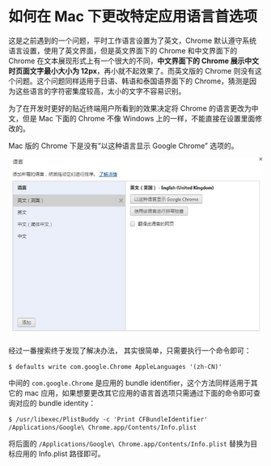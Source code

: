 # 如何在 Mac 下更改特定应用语言首选项

这是之前遇到的一个问题，平时工作语言设置为了英文，Chrome 默认遵守系统语言设置，使用了英文界面，但是英文界面下的 Chrome 和中文界面下的 Chrome 在文本展现形式上有一个很大的不同，**中文界面下的 Chrome 展示中文时页面文字最小大小为 12px**，再小就不起效果了。而英文版的 Chrome 则没有这个问题。这个问题同样适用于日语、韩语和泰国语界面下的 Chrome，猜测是因为这些语言的字符密集度较高，太小的文字不容易识别。

为了在开发时更好的贴近终端用户所看到的效果决定将 Chrome 的语言更改为中文，但是 Mac 下面的 Chrome 不像 Windows 上的一样，不能直接在设置里面修改的。

Mac 版的 Chrome 下是没有”以这种语言显示 Google Chrome” 选项的。

![截图](./change-language-preference-per-app-in-mac/chrome-windows.png)

经过一番搜索终于发现了解决办法， 其实很简单，只需要执行一个命令即可：

```
$ defaults write com.google.Chrome AppleLanguages '(zh-CN)'
```

中间的 `com.google.Chrome` 是应用的 bundle identifier，这个方法同样适用于其它的 mac 应用，如果想要更改其它应用的语言首选项只需通过下面的命令即可查询对应的 bundle identity：

```
$ /usr/libexec/PlistBuddy -c 'Print CFBundleIdentifier' /Applications/Google\ Chrome.app/Contents/Info.plist
```

将后面的 `/Applications/Google\ Chrome.app/Contents/Info.plist` 替换为目标应用的 Info.plist 路径即可。
